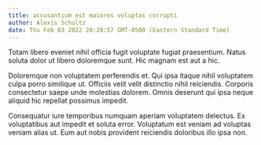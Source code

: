 ```yaml
---
title: accusantium est maiores voluptas corrupti
author: Alexis Schultz
date: Thu Feb 03 2022 20:20:57 GMT-0500 (Eastern Standard Time)
---
```

Totam libero eveniet nihil officia fugit voluptate fugiat praesentium. Natus soluta dolor ut libero doloremque sunt. Hic magnam est aut a hic.

 Doloremque non voluptatem perferendis et. Qui ipsa itaque nihil voluptatem culpa porro similique ut. Officiis velit velit distinctio nihil reiciendis. Corporis consectetur saepe unde molestias dolorem. Omnis deserunt qui ipsa neque aliquid hic repellat possimus impedit.

 Consequatur iure temporibus numquam aperiam voluptatem delectus. Ex voluptatibus aut impedit et soluta error. Voluptatum est veniam ad voluptas veniam alias ut. Eum aut nobis provident reiciendis doloribus illo ipsa non.
